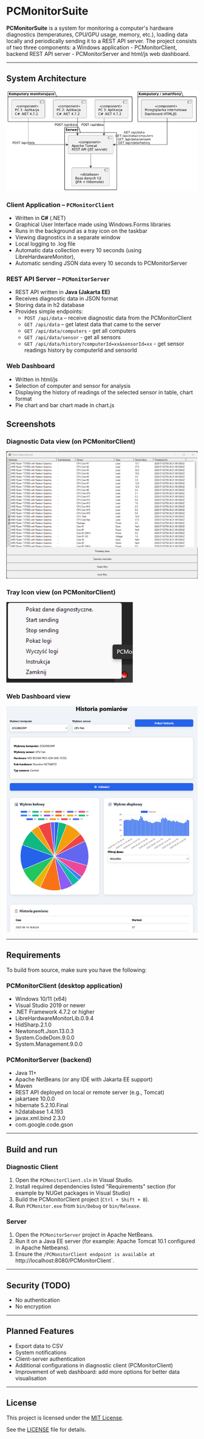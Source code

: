 # PCMonitorSuite

**PCMonitorSuite** is a system for monitoring a computer's hardware diagnostics (temperatures, CPU/GPU usage, memory, etc.), loading data locally and periodically sending it to a REST API server. The project consists of two three components: a Windows application - PCMonitorClient, backend REST API server - PCMonitorServer and html/js web dashboard.

---

## System Architecture

![Component Diagram](docs/diagrams/diagram-component.png)

### Client Application – `PCMonitorClient`
- Written in **C#** (.NET)
- Graphical User Interface made using Windows.Forms libraries
- Runs in the background as a tray icon on the taskbar
- Viewing diagnostics in a separate window
- Local logging to .log file
- Automatic data collection every 10 seconds (using LibreHardwareMonitor),
- Automatic sending JSON data every 10 seconds to PCMonitorServer

### REST API Server – `PCMonitorServer`
- REST API written in **Java (Jakarta EE)**
- Receives diagnostic data in JSON format
- Storing data in h2 database
- Provides simple endpoints:
  - `POST /api/data` – receive diagnostic data from the PCMonitorClient
  - `GET /api/data` – get latest data that came to the server
  - `GET /api/data/computers` - get all computers
  - `GET /api/data/sensor` - get all sensors
  - `GET /api/data/history?computerId=xx&sensorId=xx` - get sensor readings history by computerId and sensorId

### Web Dashboard
- Written in html/js
- Selection of computer and sensor for analysis
- Displaying the history of readings of the selected sensor in table, chart format
- Pie chart and bar chart made in chart.js

## Screenshots

### Diagnostic Data view (on PCMonitorClient)
![diagnostic-data](docs/gui-images/diagnostic-data.png)

### Tray Icon view (on PCMonitorClient)
![tray-icon](docs/gui-images/tray-icon.png)

### Web Dashboard view
![web-dashboard](docs/gui-images/web-dashboard.png)

---

## Requirements
To build from source, make sure you have the following:

### PCMonitorClient (desktop application)
- Windows 10/11 (x64)
- Visual Studio 2019 or newer
- .NET Framework 4.7.2 or higher
- LibreHardwareMonitorLib.0.9.4
- HidSharp.2.1.0
- Newtonsoft.Json.13.0.3
- System.CodeDom.9.0.0
- System.Management.9.0.0

### PCMonitorServer (backend)
- Java 11+
- Apache NetBeans (or any IDE with Jakarta EE support)
- Maven
- REST API deployed on local or remote server (e.g., Tomcat)
- jakartaee 10.0.0
- hibernate 5.2.10.Final
- h2database 1.4.193
- javax.xml.bind 2.3.0
- com.google.code.gson

---

## Build and run

### Diagnostic Client
1. Open the `PCMonitorClient.sln` in Visual Studio.
2. Install required dependencies listed "Requirements" section (for example by NUGet packages in Visual Studio)
3. Build the PCMonitorClient project (`Ctrl + Shift + B`).
4. Run `PCMonitor.exe` from `bin/Debug` or `bin/Release`.

### Server
1. Open the `PCMonitorServer` project in Apache NetBeans.
2. Run it on a Java EE server (for example: Apache Tomcat 10.1 configured in Apache Netbeans).
3. Ensure the `/PCMonitorClient endpoint is available at `http://localhost:8080/PCMonitorClient`.

---

## Security (TODO)
- No authentication 
- No encryption 

---

## Planned Features
- Export data to CSV
- System notifications
- Client-server authentication
- Additional configurations in diagnostic client (PCMonitorClient)
- Improvement of web dashboard: add more options for better data visualisation

---

## License

This project is licensed under the [MIT License](https://opensource.org/licenses/MIT).

See the [LICENSE](LICENSE) file for details.

